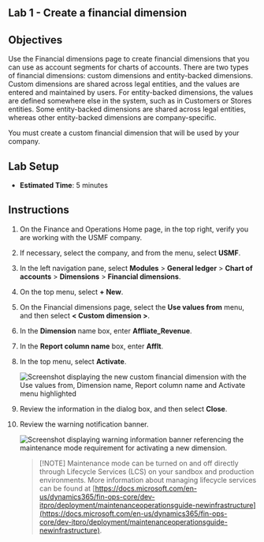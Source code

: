 ## Lab 1 - Create a financial dimension

## Objectives

Use the Financial dimensions page to create financial dimensions that you can use as account segments for charts of accounts. There are two types of financial dimensions: custom dimensions and entity-backed dimensions. Custom dimensions are shared across legal entities, and the values are entered and maintained by users. For entity-backed dimensions, the values are defined somewhere else in the system, such as in Customers or Stores entities. Some entity-backed dimensions are shared across legal entities, whereas other entity-backed dimensions are company-specific.

You must create a custom financial dimension that will be used by your company.

## Lab Setup

   - **Estimated Time**: 5 minutes

## Instructions

1. On the Finance and Operations Home page, in the top right, verify you are working with the USMF company.

1. If necessary, select the company, and from the menu, select **USMF**.

1. In the left navigation pane, select **Modules** > **General ledger** > **Chart of accounts** > **Dimensions** > **Financial dimensions**.

1. On the top menu, select **+ New**.

1. On the Financial dimensions page, select the **Use values from** menu, and then select **< Custom dimension >**.

1. In the **Dimension** name box, enter **Affliate_Revenue**.

1. In the **Report column name** box, enter **Afflt**.

1. In the top menu, select **Activate**.

    ![Screenshot displaying the new custom financial dimension with the Use values from, Dimension name, Report column name and Activate menu highlighted](./media/lp2-m3-new-financial-dimension.png)

1. Review the information in the dialog box, and then select **Close**.

1. Review the warning notification banner.

    ![Screenshot displaying warning information banner referencing the maintenance mode requirement for activating a new dimension.](./media/lp2-m3-activation-warning-banner.png)

    >[!NOTE] Maintenance mode can be turned on and off directly through Lifecycle Services (LCS) on your sandbox and production environments. More information about managing lifecycle services can be found at [https://docs.microsoft.com/en-us/dynamics365/fin-ops-core/dev-itpro/deployment/maintenanceoperationsguide-newinfrastructure](https://docs.microsoft.com/en-us/dynamics365/fin-ops-core/dev-itpro/deployment/maintenanceoperationsguide-newinfrastructure).
